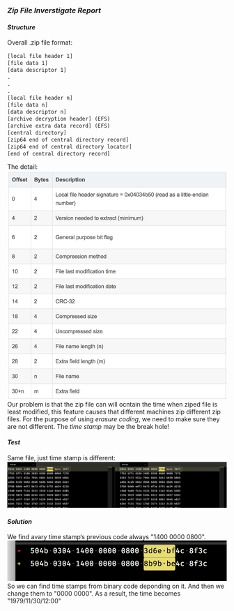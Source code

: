 ### *Zip File Inverstigate Report*

#### *Structure*
Overall .zip file format:

    [local file header 1]
    [file data 1]
    [data descriptor 1]
    . 
    .
    .
    [local file header n]
    [file data n]
    [data descriptor n]
    [archive decryption header] (EFS)
    [archive extra data record] (EFS)
    [central directory]
    [zip64 end of central directory record]
    [zip64 end of central directory locator] 
    [end of central directory record]

The detail:
![](pic/zip02.png)
Our problem is that the zip file can will ocntain the time when ziped file is least modified, this feature causes that different machines zip different zip files. For the purpose of using *erasure coding*, we need to make sure they are not different. The *time stamp* may be the break hole!
#### *Test*
Same file, just time stamp is different:
![](pic/zip03.png)
#### *Solution*
We find avary time stamp‘s previous code always "1400 0000 0800".
![](pic/zip01.png)
So we can find time stamps from binary code deponding on it. And then we change them to "0000 0000".
As a result, the time becomes "1979/11/30/12:00"